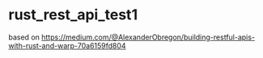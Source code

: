 # rust_rest_api_test1

based on https://medium.com/@AlexanderObregon/building-restful-apis-with-rust-and-warp-70a6159fd804 

